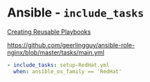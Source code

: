 # Ansible - `include_tasks`

[Creating Reusable Playbooks](https://docs.ansible.com/ansible/latest/user_guide/playbooks_reuse.html)

<https://github.com/geerlingguy/ansible-role-nginx/blob/master/tasks/main.yml>

```yml
- include_tasks: setup-RedHat.yml
  when: ansible_os_family == 'RedHat'
```